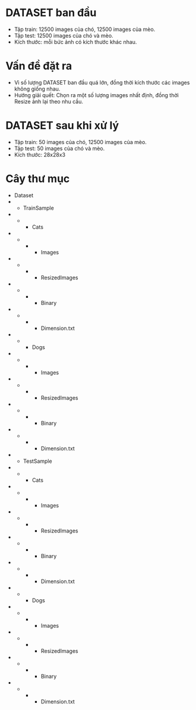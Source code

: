 # DATASET ban đầu
* Tập train:  12500 images của chó, 12500 images của mèo.
* Tập test:   12500 images của chó và mèo.
* Kích thước: mỗi bức ảnh có kích thước khác nhau.
# Vấn đề đặt ra
* Vì số lượng DATASET ban đầu quá lớn, đồng thời kích thước các images không giống nhau.
* Hướng giải quết: Chọn ra một số lượng images nhất định, đồng thời Resize ảnh lại theo nhu cầu.
# DATASET sau khi xử lý
* Tập train:  50 images của chó, 12500 images của mèo.
* Tập test:   50 images của chó và mèo.
* Kích thước: 28x28x3

# Cây thư mục
* Dataset
* * TrainSample
* * * Cats
* * * * Images
* * * * ResizedImages
* * * * Binary
* * * * Dimension.txt
* * * Dogs
* * * * Images
* * * * ResizedImages
* * * * Binary
* * * * Dimension.txt
* * TestSample
* * * Cats
* * * * Images
* * * * ResizedImages
* * * * Binary
* * * * Dimension.txt
* * * Dogs
* * * * Images
* * * * ResizedImages
* * * * Binary
* * * * Dimension.txt
